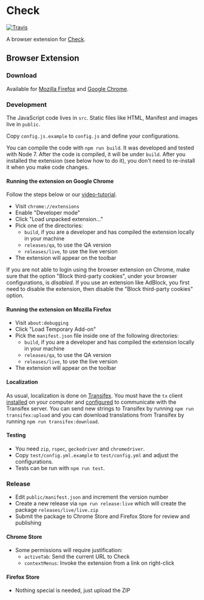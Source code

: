 # Check

[![Travis](https://travis-ci.org/meedan/check-mark.svg?branch=develop)](https://travis-ci.org/meedan/check-mark/)

A browser extension for [Check](https://meedan.com/en/check/).

## Browser Extension

### Download

Available for [Mozilla Firefox](https://addons.mozilla.org/firefox/addon/check/) and [Google Chrome](https://chrome.google.com/webstore/detail/check/pjfgpbclkfjkfiljlcfehjmpafeoafdi).

### Development

The JavaScript code lives in `src`. Static files like HTML, Manifest and images live in `public`.

Copy `config.js.example` to `config.js` and define your configurations.

You can compile the code with `npm run build`. It was developed and tested with Node 7. After the code is compiled, it will be under `build`. After you installed the extension (see below how to do it), you don't need to re-install it when you make code changes.

#### Running the extension on Google Chrome

Follow the steps below or our [video-tutorial](https://www.youtube.com/watch?v=kp90m3jY7HA).

* Visit `chrome://extensions`
* Enable "Developer mode"
* Click "Load unpacked extension..."
* Pick one of the directories:
  * `build`, if you are a developer and has compiled the extension locally in your machine
  * `releases/qa`, to use the QA version
  * `releases/live`, to use the live version
* The extension will appear on the toolbar

If you are not able to login using the browser extension on Chrome, make sure that the option "Block third-party cookies", under your browser configurations, is *disabled*. If you use an extension like AdBlock, you first need to disable the extension, then disable the "Block third-party cookies" option.

#### Running the extension on Mozilla Firefox

* Visit `about:debugging`
* Click "Load Temporary Add-on"
* Pick the `manifest.json` file inside one of the following directories:
  * `build`, if you are a developer and has compiled the extension locally in your machine
  * `releases/qa`, to use the QA version
  * `releases/live`, to use the live version
* The extension will appear on the toolbar

#### Localization

As usual, localization is done on [Transifex](https://www.transifex.com/meedan/check-2/browser-extension/). You must have the `tx` client [installed](http://docs.transifex.com/client/setup/) on your computer and [configured](https://docs.transifex.com/client/client-configuration) to communicate with the Transifex server. You can send new strings to Transifex by running `npm run transifex:upload` and you can download translations from Transifex by running `npm run transifex:download`.

#### Testing

* You need `zip`, `rspec`, `geckodriver` and `chromedriver`.
* Copy `test/config.yml.example` to `test/config.yml` and adjust the configurations.
* Tests can be run with `npm run test`.

### Release

- Edit `public/manifest.json` and increment the version number
- Create a new release via `npm run release:live` which will create the package `releases/live/live.zip`
- Submit the package to Chrome Store and Firefox Store for review and publishing

#### Chrome Store

- Some permissions will require justification:
  * `activeTab`: Send the current URL to Check
  * `contextMenus`: Invoke the extension from a link on right-click

#### Firefox Store

- Nothing special is needed, just upload the ZIP
